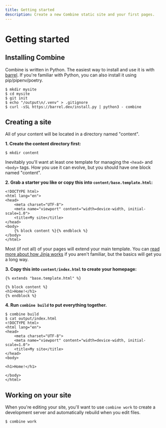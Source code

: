 ```yaml
---
title: Getting started
description: Create a new Combine static site and your first pages.
---
```


# Getting started

## Installing Combine

Combine is written in Python.
The easiest way to install and use it is with [barrel](https://barrel.dev).
If you're familiar with Python, you can also install it using pip/pipenv/poetry.

```console
$ mkdir mysite
$ cd mysite
$ git init
$ echo "/output\n/.venv" > .gitignore
$ curl -sSL https://barrel.dev/install.py | python3 - combine
```

## Creating a site

All of your content will be located in a directory named "content".

**1. Create the content directory first:**

```console
$ mkdir content
```

Inevitably you'll want at least one template for managing the `<head>` and `<body>` tags.
How you use it can evolve, but you should have one block named "content".

**2. Grab a starter you like or copy this into `content/base.template.html`:**

```html+jinja
<!DOCTYPE html>
<html lang="en">
<head>
    <meta charset="UTF-8">
    <meta name="viewport" content="width=device-width, initial-scale=1.0">
    <title>My site</title>
</head>
<body>
    {% block content %}{% endblock %}
</body>
</html>
```

Most (if not all) of your pages will extend your main template.
You can [read more about how Jinja works](/jinja/) if you aren't familiar,
but the basics will get you a long way.

**3. Copy this into `content/index.html` to create your homepage:**

```html+jinja
{% extends "base.template.html" %}

{% block content %}
<h1>Home!</h1>
{% endblock %}
```

**4. Run `combine build` to put everything together.**

```console
$ combine build
$ cat output/index.html
<!DOCTYPE html>
<html lang="en">
<head>
    <meta charset="UTF-8">
    <meta name="viewport" content="width=device-width, initial-scale=1.0">
    <title>My site</title>
</head>
<body>

<h1>Home!</h1>

</body>
</html>
```

## Working on your site

When you're editing your site,
you'll want to use `combine work` to create a development server and automatically rebuild when you edit files.

```console
$ combine work
```
